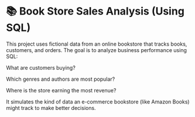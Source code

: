 # 📚 Book Store Sales Analysis (Using SQL)
This project uses fictional data from an online bookstore that tracks books, customers, and orders.
The goal is to analyze business performance using SQL:

What are customers buying?

Which genres and authors are most popular?

Where is the store earning the most revenue?

It simulates the kind of data an e-commerce bookstore (like Amazon Books) might track to make better decisions.



